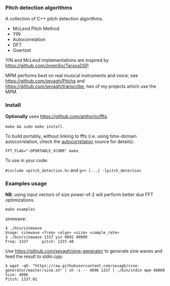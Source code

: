 ### Pitch detection algorithms

A collection of C++ pitch detection algorithms.

* McLeod Pitch Method
* YIN
* Autocorrelation
* DFT
* Goertzel

YIN and McLeod implementations are inspired by https://github.com/JorenSix/TarsosDSP.

MPM performs best on real musical instruments and voice; see https://github.com/sevagh/Pitcha and https://github.com/sevagh/transcribe, two of my projects which use the MPM.

### Install

**Optionally** uses https://github.com/anthonix/ffts.

`make && sudo make install`.

To build portably, without linking to ffts (i.e. using time-domain autocorrelation, check the [autocorrelation](./src/autocorrelation.cpp) source for details):

`FFT_FLAG="-DPORTABLE_XCORR" make`

To use in your code:

`#include <pitch_detection.h>` and `g++ [...] -lpitch_detection`

### Examples usage

**NB**: using input vectors of size power-of-2 will perform better due FFT optimizations.

`make examples`


sinewave:

```
$ ./bin/sinewave
Usage: sinewave <freq> <algo> <size> <sample_rate>
$ ./bin/sinewave 1337 yin 8092 48000
Freq: 1337      pitch: 1337.48
```

Use https://github.com/sevagh/sine-generator to generate sine waves and feed the result to stdin.cpp:

```
$ wget -qO- "https://raw.githubusercontent.com/sevagh/sine-generator/master/sine.sh" | sh -s -- 4096 1337 | ./bin/stdin mpm 48000
Size: 4096
Pitch: 1337.01
```
